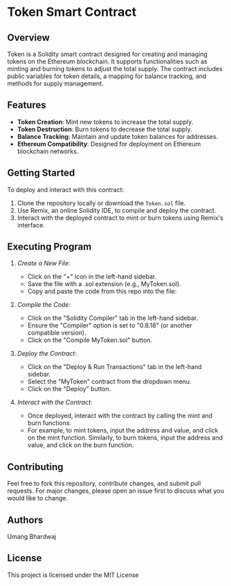 # Token Smart Contract

## Overview
Token is a Solidity smart contract designed for creating and managing tokens on the Ethereum blockchain. It supports functionalities such as minting and burning tokens to adjust the total supply. The contract includes public variables for token details, a mapping for balance tracking, and methods for supply management.

## Features
- **Token Creation**: Mint new tokens to increase the total supply.
- **Token Destruction**: Burn tokens to decrease the total supply.
- **Balance Tracking**: Maintain and update token balances for addresses.
- **Ethereum Compatibility**: Designed for deployment on Ethereum blockchain networks.

## Getting Started
To deploy and interact with this contract:
1. Clone the repository locally or download the `Token.sol` file.
2. Use Remix, an online Solidity IDE, to compile and deploy the contract.
3. Interact with the deployed contract to mint or burn tokens using Remix's interface.

## Executing Program
1. *Create a New File*: 
   - Click on the "+" icon in the left-hand sidebar.
   - Save the file with a .sol extension (e.g., MyToken.sol).
   - Copy and paste the code from this repo into the file:

2. *Compile the Code*:
   - Click on the "Solidity Compiler" tab in the left-hand sidebar.
   - Ensure the "Compiler" option is set to "0.8.18" (or another compatible version).
   - Click on the "Compile MyToken.sol" button.

3. *Deploy the Contract*:
   - Click on the "Deploy & Run Transactions" tab in the left-hand sidebar.
   - Select the "MyToken" contract from the dropdown menu.
   - Click on the "Deploy" button.

4. *Interact with the Contract*:
   - Once deployed, interact with the contract by calling the mint and burn functions.
   - For example, to mint tokens, input the address and value, and click on the mint function. Similarly, to burn tokens, input the address and value, and click on the burn function.


## Contributing

Feel free to fork this repository, contribute changes, and submit pull requests. For major changes, please open an issue first to discuss what you would like to change.


## Authors

Umang Bhardwaj

## License

This project is licensed under the MIT License

